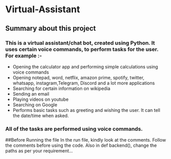 # Virtual-Assistant
## Summary about this project
### This is a virtual assistant/chat bot, created using Python. It uses certain voice commands, to perform tasks for the user. For example :- 
* Opening the calculator app and performing simple calculations using voice commands
* Opening notepad, word, netflix, amazon prime, spotify, twitter, whatsapp, instagram,Telegram, Discord and a lot more applications 
* Searching for certain information on wikipedia
* Sending an email
* Playing videos on youtube
* Searching on Google
* Performs basic tasks such as greeting and wishing the user. It can tell the date/time when asked.
### All of the tasks are performed using voice commands.
##Before Running the file
In the run file, kindly look at the comments. Follow the comments before using the code.
Also in def backend(), change the paths as per your requirement...
